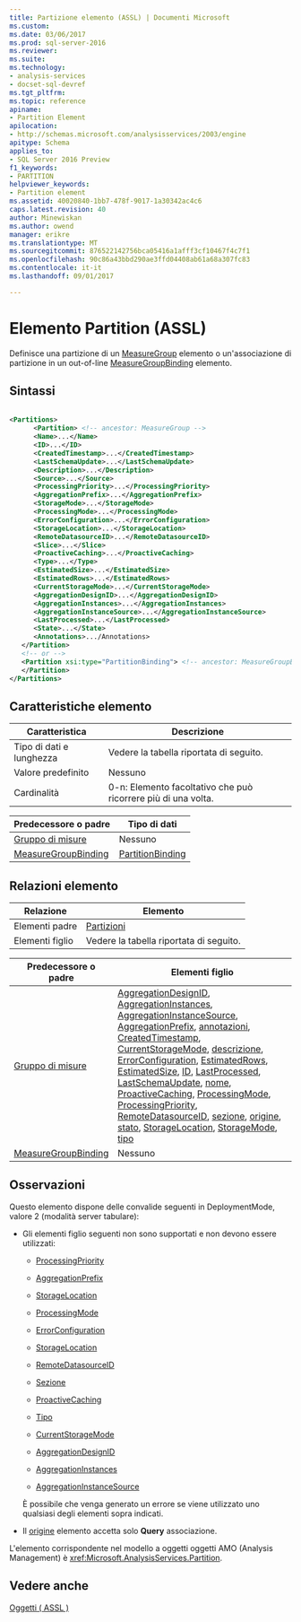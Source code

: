 ```yaml
---
title: Partizione elemento (ASSL) | Documenti Microsoft
ms.custom: 
ms.date: 03/06/2017
ms.prod: sql-server-2016
ms.reviewer: 
ms.suite: 
ms.technology:
- analysis-services
- docset-sql-devref
ms.tgt_pltfrm: 
ms.topic: reference
apiname:
- Partition Element
apilocation:
- http://schemas.microsoft.com/analysisservices/2003/engine
apitype: Schema
applies_to:
- SQL Server 2016 Preview
f1_keywords:
- PARTITION
helpviewer_keywords:
- Partition element
ms.assetid: 40020840-1bb7-478f-9017-1a30342ac4c6
caps.latest.revision: 40
author: Minewiskan
ms.author: owend
manager: erikre
ms.translationtype: MT
ms.sourcegitcommit: 876522142756bca05416a1afff3cf10467f4c7f1
ms.openlocfilehash: 90c86a43bbd290ae3ffd04408ab61a68a307fc83
ms.contentlocale: it-it
ms.lasthandoff: 09/01/2017

---
```

# <a name="partition-element-assl"></a>Elemento Partition (ASSL)
  Definisce una partizione di un [MeasureGroup](../../../analysis-services/scripting/objects/measuregroup-element-assl.md) elemento o un'associazione di partizione in un out-of-line [MeasureGroupBinding](../../../analysis-services/scripting/data-type/measuregroupbinding-data-type-out-of-line-assl.md) elemento.  
  
## <a name="syntax"></a>Sintassi  
  
```xml  
  
<Partitions>  
      <Partition> <!-- ancestor: MeasureGroup -->  
      <Name>...</Name>  
      <ID>...</ID>  
      <CreatedTimestamp>...</CreatedTimestamp>  
      <LastSchemaUpdate>...</LastSchemaUpdate>  
      <Description>...</Description>  
      <Source>...</Source>  
      <ProcessingPriority>...</ProcessingPriority>  
      <AggregationPrefix>...</AggregationPrefix>  
      <StorageMode>...</StorageMode>  
      <ProcessingMode>...</ProcessingMode>  
      <ErrorConfiguration>...</ErrorConfiguration>  
      <StorageLocation>...</StorageLocation>  
      <RemoteDatasourceID>...</RemoteDatasourceID>  
      <Slice>...</Slice>  
      <ProactiveCaching>...</ProactiveCaching>  
      <Type>...</Type>  
      <EstimatedSize>...</EstimatedSize>  
      <EstimatedRows>...</EstimatedRows>  
      <CurrentStorageMode>...</CurrentStorageMode>  
      <AggregationDesignID>...</AggregationDesignID>  
      <AggregationInstances>...</AggregationInstances>  
      <AggregationInstanceSource>...</AggregationInstanceSource>  
      <LastProcessed>...</LastProcessed>  
      <State>...</State>  
      <Annotations>.../Annotations>  
   </Partition>  
   <!-- or -->  
   <Partition xsi:type="PartitionBinding"> <!-- ancestor: MeasureGroupBinding -->  
   </Partition>  
</Partitions>  
```  
  
## <a name="element-characteristics"></a>Caratteristiche elemento  
  
|Caratteristica|Descrizione|  
|--------------------|-----------------|  
|Tipo di dati e lunghezza|Vedere la tabella riportata di seguito.|  
|Valore predefinito|Nessuno|  
|Cardinalità|0-n: Elemento facoltativo che può ricorrere più di una volta.|  
  
|Predecessore o padre|Tipo di dati|  
|------------------------|---------------|  
|[Gruppo di misure](../../../analysis-services/scripting/objects/measuregroup-element-assl.md)|Nessuno|  
|[MeasureGroupBinding](../../../analysis-services/scripting/data-type/measuregroupbinding-data-type-out-of-line-assl.md)|[PartitionBinding](../../../analysis-services/scripting/data-type/partitionbinding-data-type-assl.md)|  
  
## <a name="element-relationships"></a>Relazioni elemento  
  
|Relazione|Elemento|  
|------------------|-------------|  
|Elementi padre|[Partizioni](../../../analysis-services/scripting/collections/partitions-element-assl.md)|  
|Elementi figlio|Vedere la tabella riportata di seguito.|  
  
|Predecessore o padre|Elementi figlio|  
|------------------------|--------------------|  
|[Gruppo di misure](../../../analysis-services/scripting/objects/measuregroup-element-assl.md)|[AggregationDesignID](../../../analysis-services/scripting/properties/aggregationdesignid-element-assl.md), [AggregationInstances](../../../analysis-services/scripting/collections/aggregationinstances-element-assl.md), [AggregationInstanceSource](../../../analysis-services/scripting/properties/aggregationinstancesource-element-assl.md), [AggregationPrefix](../../../analysis-services/scripting/properties/aggregationprefix-element-assl.md), [annotazioni](../../../analysis-services/scripting/collections/annotations-element-assl.md), [CreatedTimestamp](../../../analysis-services/scripting/properties/createdtimestamp-element-assl.md), [CurrentStorageMode](../../../analysis-services/scripting/properties/currentstoragemode-element-assl.md), [descrizione](../../../analysis-services/scripting/properties/description-element-assl.md), [ErrorConfiguration](../../../analysis-services/scripting/objects/errorconfiguration-element-assl.md), [EstimatedRows](../../../analysis-services/scripting/properties/estimatedrows-element-assl.md), [EstimatedSize](../../../analysis-services/scripting/properties/estimatedsize-element-assl.md), [ID](../../../analysis-services/scripting/properties/id-element-assl.md), [LastProcessed](../../../analysis-services/scripting/properties/lastprocessed-element-assl.md), [LastSchemaUpdate](../../../analysis-services/scripting/properties/lastschemaupdate-element-assl.md), [nome](../../../analysis-services/scripting/properties/name-element-assl.md), [ProactiveCaching](../../../analysis-services/scripting/objects/proactivecaching-element-assl.md), [ProcessingMode](../../../analysis-services/scripting/properties/processingmode-element-assl.md), [ProcessingPriority](../../../analysis-services/scripting/properties/processingpriority-element-assl.md), [RemoteDatasourceID](../../../analysis-services/scripting/properties/remotedatasourceid-element-assl.md), [sezione](../../../analysis-services/scripting/properties/slice-element-assl.md), [origine](../../../analysis-services/scripting/properties/source-element-binding-assl.md), [stato](../../../analysis-services/scripting/properties/state-element-assl.md), [StorageLocation](../../../analysis-services/scripting/properties/storagelocation-element-assl.md), [StorageMode](../../../analysis-services/scripting/properties/storagemode-element-assl.md), [tipo](../../../analysis-services/scripting/properties/type-element-partition-assl.md)|  
|[MeasureGroupBinding](../../../analysis-services/scripting/data-type/measuregroupbinding-data-type-out-of-line-assl.md)|Nessuno|  
  
## <a name="remarks"></a>Osservazioni  
 Questo elemento dispone delle convalide seguenti in DeploymentMode, valore 2 (modalità server tabulare):  
  
-   Gli elementi figlio seguenti non sono supportati e non devono essere utilizzati:  
  
    -   [ProcessingPriority](../../../analysis-services/scripting/properties/processingpriority-element-assl.md)  
  
    -   [AggregationPrefix](../../../analysis-services/scripting/properties/aggregationprefix-element-assl.md)  
  
    -   [StorageLocation](../../../analysis-services/scripting/properties/storagelocation-element-assl.md)  
  
    -   [ProcessingMode](../../../analysis-services/scripting/properties/processingmode-element-assl.md)  
  
    -   [ErrorConfiguration](../../../analysis-services/scripting/objects/errorconfiguration-element-assl.md)  
  
    -   [StorageLocation](../../../analysis-services/scripting/properties/storagelocation-element-assl.md)  
  
    -   [RemoteDatasourceID](../../../analysis-services/scripting/properties/remotedatasourceid-element-assl.md)  
  
    -   [Sezione](../../../analysis-services/scripting/properties/slice-element-assl.md)  
  
    -   [ProactiveCaching](../../../analysis-services/scripting/objects/proactivecaching-element-assl.md)  
  
    -   [Tipo](../../../analysis-services/scripting/properties/type-element-partition-assl.md)  
  
    -   [CurrentStorageMode](../../../analysis-services/scripting/properties/currentstoragemode-element-assl.md)  
  
    -   [AggregationDesignID](../../../analysis-services/scripting/properties/aggregationdesignid-element-assl.md)  
  
    -   [AggregationInstances](../../../analysis-services/scripting/collections/aggregationinstances-element-assl.md)  
  
    -   [AggregationInstanceSource](../../../analysis-services/scripting/properties/aggregationinstancesource-element-assl.md)  
  
     È possibile che venga generato un errore se viene utilizzato uno qualsiasi degli elementi sopra indicati.  
  
-   Il [origine](../../../analysis-services/scripting/properties/source-element-binding-assl.md) elemento accetta solo **Query** associazione.  
  
 L'elemento corrispondente nel modello a oggetti oggetti AMO (Analysis Management) è <xref:Microsoft.AnalysisServices.Partition>.  
  
## <a name="see-also"></a>Vedere anche  
 [Oggetti &#40; ASSL &#41;](../../../analysis-services/scripting/objects/objects-assl.md)  
  
  
